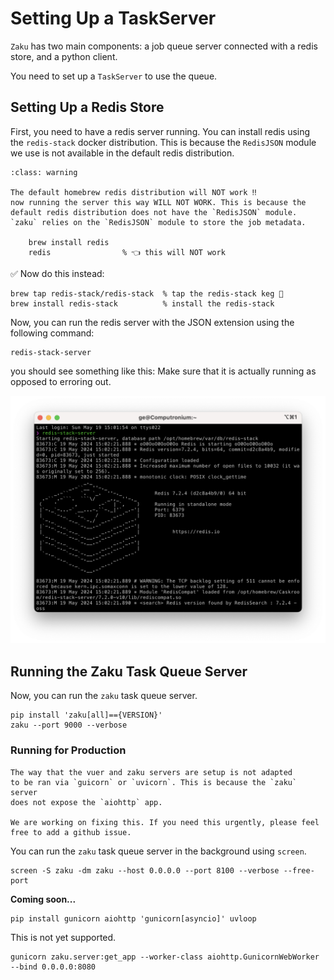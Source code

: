 # Setting Up a TaskServer

`Zaku` has two main components: a job queue server connected with a redis store, and a python client. 

You need to set up a `TaskServer` to use the queue. 

## Setting Up a Redis Store

First, you need to have a redis server running. You can install redis using the `redis-stack` docker distribution. This is because the `RedisJSON` module we use is not available in the default redis distribution. 

```{admonition} IMPORTANT: DON'T DO THIS ❌
:class: warning

The default homebrew redis distribution will NOT work ‼️
now running the server this way WILL NOT WORK. This is because the 
default redis distribution does not have the `RedisJSON` module. 
`zaku` relies on the `RedisJSON` module to store the job metadata.

    brew install redis 
    redis                % 👈 this will NOT work
```

✅ Now do this instead: 

```shell
brew tap redis-stack/redis-stack  % tap the redis-stack keg 🍺
brew install redis-stack          % install the redis-stack
```

Now, you can run the redis server with the JSON extension using the following command:

```shell
redis-stack-server
```

you should see something like this: Make sure that it is actually running as
opposed to erroring out.

<p align="center">
  <img src="../_static/redis-server-screenshot.png" width="600">
</p>


## Running the Zaku Task Queue Server

Now, you can run the `zaku` task queue server. 

```shell
pip install 'zaku[all]=={VERSION}'
zaku --port 9000 --verbose
```

### Running for Production

```{admonition} Under Constrution 🚧
The way that the vuer and zaku servers are setup is not adapted
to be ran via `guicorn` or `uvicorn`. This is because the `zaku` server
does not expose the `aiohttp` app. 

We are working on fixing this. If you need this urgently, please feel 
free to add a github issue.
```

You can run the `zaku` task queue server in the background using `screen`. 

```shell
screen -S zaku -dm zaku --host 0.0.0.0 --port 8100 --verbose --free-port
```

**Coming soon...**

```shell
pip install gunicorn aiohttp 'gunicorn[asyncio]' uvloop
```

This is not yet supported.

```shell
gunicorn zaku.server:get_app --worker-class aiohttp.GunicornWebWorker --bind 0.0.0.0:8080
```



